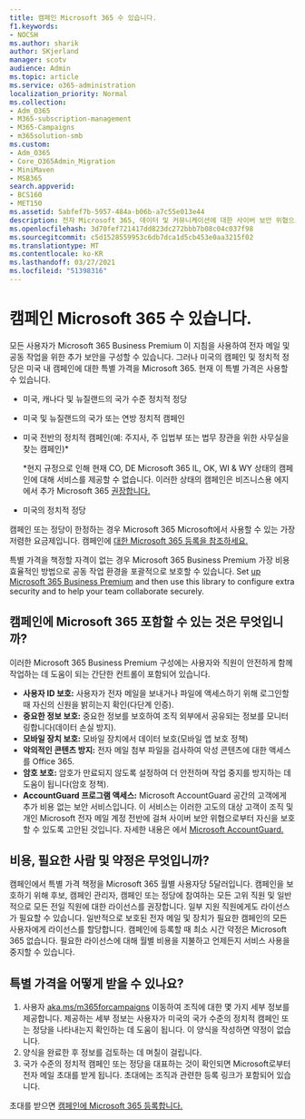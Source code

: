 ```yaml
---
title: 캠페인 Microsoft 365 수 있습니다.
f1.keywords:
- NOCSH
ms.author: sharik
author: SKjerland
manager: scotv
audience: Admin
ms.topic: article
ms.service: o365-administration
localization_priority: Normal
ms.collection:
- Adm_O365
- M365-subscription-management
- M365-Campaigns
- m365solution-smb
ms.custom:
- Adm_O365
- Core_O365Admin_Migration
- MiniMaven
- MSB365
search.appverid:
- BCS160
- MET150
ms.assetid: 5abfef7b-5957-484a-b06b-a7c55e013e44
description: 전자 Microsoft 365, 데이터 및 커뮤니케이션에 대한 사이버 보안 위협으로부터 캠페인을 보호할 수 있도록 캠페인에 대한 정보를 얻습니다.
ms.openlocfilehash: 3d70fef721417dd823dc272bbb7b08c04c037f98
ms.sourcegitcommit: c5d1528559953c6db7dca1d5cb453e0aa3215f02
ms.translationtype: MT
ms.contentlocale: ko-KR
ms.lasthandoff: 03/27/2021
ms.locfileid: "51398316"
---
```

# <a name="get-microsoft-365-for-campaigns"></a>캠페인 Microsoft 365 수 있습니다.

모든 사용자가 Microsoft 365 Business Premium 이 지침을 사용하여 전자 메일 및 공동 작업을 위한 추가 보안을 구성할 수 있습니다. 그러나 미국의 캠페인 및 정치적 정당은 미국 내 캠페인에 대한 특별 가격을 Microsoft 365. 현재 이 특별 가격은 사용할 수 있습니다.

- 미국, 캐나다 및 뉴질랜드의 국가 수준 정치적 정당
- 미국 및 뉴질랜드의 국가 또는 연방 정치적 캠페인
- 미국 전반의 정치적 캠페인(예: 주지사, 주 입법부 또는 법무 장관을 위한 사무실을 찾는 캠페인)*

    *현지 규정으로 인해 현재 CO, DE Microsoft 365 IL, OK, WI & WY 상태의 캠페인에 대해 서비스를 제공할 수 없습니다. 이러한 상태의 캠페인은 비즈니스용 에지 에서 추가 Microsoft 365 [권장합니다.](https://www.office.com/business)

- 미국의 정치적 정당

캠페인 또는 정당이 한정하는 경우 Microsoft 365 Microsoft에서 사용할 수 있는 가장 저렴한 요금제입니다. 캠페인에 [대한 Microsoft 365 등록을 참조하세요.](m365-campaigns-sign-up.md)  

특별 가격을 책정할 자격이 없는 경우 Microsoft 365 Business Premium 가장 비용 효율적인 방법으로 공동 작업 환경을 포괄적으로 보호할 수 있습니다. Set [up Microsoft 365 Business Premium](../business/set-up.md?toc=/microsoft-365/campaigns/toc.json&bc=/microsoft-365/campaigns/breadcrumb/toc.json) and then use this library to configure extra security and to help your team collaborate securely.

## <a name="what-does-microsoft-365-for-campaigns-include"></a>캠페인에 Microsoft 365 포함할 수 있는 것은 무엇입니까?

이러한 Microsoft 365 Business Premium 구성에는 사용자와 직원이 안전하게 함께 작업하는 데 도움이 되는 간단한 컨트롤이 포함되어 있습니다.

- **사용자 ID 보호:** 사용자가 전자 메일을 보내거나 파일에 액세스하기 위해 로그인할 때 자신의 신원을 밝히는지 확인(다단계 인증).
- **중요한 정보 보호:** 중요한 정보를 보호하여 조직 외부에서 공유되는 정보를 모니터링합니다(데이터 손실 방지).
- **모바일 장치 보호:** 모바일 장치에서 데이터 보호(모바일 앱 보호 정책)
- **악의적인 콘텐츠 방지:** 전자 메일 첨부 파일을 검사하여 악성 콘텐츠에 대한 액세스를 Office 365.
- **암호 보호:** 암호가 만료되지 않도록 설정하여 더 안전하며 작업 중지를 방지하는 데 도움이 됩니다(암호 정책).
- **AccountGuard 프로그램 액세스:** Microsoft AccountGuard 공간의 고객에게 추가 비용 없는 보안 서비스입니다. 이 서비스는 이러한 고도의 대상 고객이 조직 및 개인 Microsoft 전자 메일 계정 전반에 걸쳐 사이버 보안 위협으로부터 자신을 보호할 수 있도록 고안된 것입니다. 자세한 내용은 에서 [Microsoft AccountGuard.](https://www.microsoftaccountguard.com/)

## <a name="what-does-it-cost-who-needs-it-and-what-is-the-commitment"></a>비용, 필요한 사람 및 약정은 무엇입니까?

캠페인에서 특별 가격 책정을 Microsoft 365 월별 사용자당 5달러입니다.
캠페인을 보호하기 위해 후보, 캠페인 관리자, 캠페인 또는 정당에 참여하는 모든 고위 직원 및 일반적으로 모든 전일 직원에 대한 라이선스를 권장합니다. 일부 지원 직원에게도 라이선스가 필요할 수 있습니다. 일반적으로 보호된 전자 메일 및 장치가 필요한 캠페인의 모든 사용자에게 라이선스를 할당합니다.
캠페인에 등록할 때 최소 시간 약정은 Microsoft 365 없습니다. 필요한 라이선스에 대해 월별 비용을 지불하고 언제든지 서비스 사용을 중지할 수 있습니다.

## <a name="how-do-i-qualify-for-special-pricing"></a>특별 가격을 어떻게 받을 수 있나요?

1. 사용자 [aka.ms/m365forcampaigns](https://aka.ms/m365forcampaigns/) 이동하여 조직에 대한 몇 가지 세부 정보를 제공합니다. 제공하는 세부 정보는 사용자가 미국의 국가 수준의 정치적 캠페인 또는 정당을 나타내는지 확인하는 데 도움이 됩니다. 이 양식을 작성하면 약정이 없습니다.
2. 양식을 완료한 후 정보를 검토하는 데 며칠이 걸립니다.
3. 국가 수준의 정치적 캠페인 또는 정당을 대표하는 것이 확인되면 Microsoft로부터 전자 메일 초대를 받게 됩니다. 초대에는 조직과 관련한 등록 링크가 포함되어 있습니다.

초대를 받으면 [캠페인에 Microsoft 365 등록합니다.](m365-campaigns-sign-up.md)
